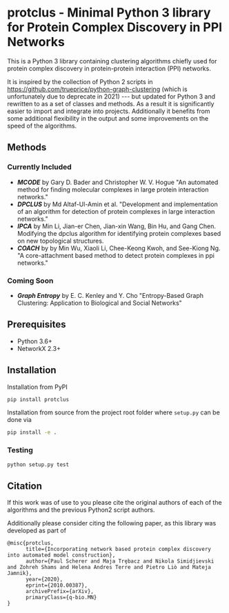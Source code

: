 # protclus - Minimal Python 3 library for Protein Complex Discovery in PPI Networks

This is a Python 3 library containing clustering algorithms chiefly used for protein complex discovery in protein-protein interaction (PPI) networks. 

It is inspired by the collection of Python 2 scripts in https://github.com/trueprice/python-graph-clustering (which is unfortunately due to deprecate in 2021) --- but updated for Python 3 and rewritten to as a set of classes and methods. As a result it is significantly easier to import and integrate into projects. Additionally it benefits from some additional flexibility in the output and some improvements on the speed of the algorithms.

## Methods

### Currently Included

- ***MCODE*** by Gary D. Bader and Christopher W. V. Hogue "An automated method for finding molecular complexes in large protein interaction networks."
- ***DPCLUS*** by Md Altaf-Ul-Amin et al. "Development and implementation of an algorithm for detection of protein complexes in large interaction networks."
- ***IPCA*** by Min Li, Jian-er Chen, Jian-xin Wang, Bin Hu, and Gang Chen. Modifying the dpclus algorithm for identifying protein complexes based on new topological structures.
- ***COACH*** by by Min Wu, Xiaoli Li, Chee-Keong Kwoh, and See-Kiong Ng. "A core-attachment based method to detect protein complexes in ppi networks."

### Coming Soon
- ***Graph Entropy*** by E. C. Kenley and Y. Cho "Entropy-Based Graph Clustering: Application to Biological and Social Networks"

## Prerequisites
- Python 3.6+
- NetworkX 2.3+

## Installation
Installation from PyPI

```bash
pip install protclus
```

Installation from source from the project root folder where `setup.py` can be done via
```bash
pip install -e .
```

### Testing

```bash
python setup.py test
```

## Citation
If this work was of use to you please cite the original authors of each of the algorithms and the previous Python2 script authors.

Additionally please consider citing the following paper, as this library was developed as part of

```
@misc{protclus,
      title={Incorporating network based protein complex discovery into automated model construction}, 
      author={Paul Scherer and Maja Trȩbacz and Nikola Simidjievski and Zohreh Shams and Helena Andres Terre and Pietro Liò and Mateja Jamnik},
      year={2020},
      eprint={2010.00387},
      archivePrefix={arXiv},
      primaryClass={q-bio.MN}
}
```
